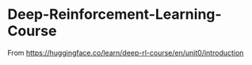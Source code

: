 # Deep-Reinforcement-Learning-Course
From https://huggingface.co/learn/deep-rl-course/en/unit0/introduction
